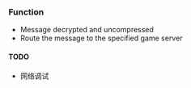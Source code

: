 
### Function
 * Message decrypted and uncompressed
 * Route the message to the specified game server
 
 
#### TODO
* 网络调试
